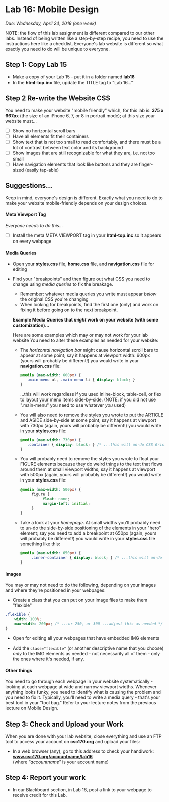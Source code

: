 # Lab 16: Mobile Design
*Due: Wednesday, April 24, 2019 (one week)*

NOTE: the flow of this lab assignment is different compared to our other labs.  Instead of being written like a step-by-step recipe, you need to use the instructions here like a checklist.  Everyone's lab website is different so what exactly you need to do will be unique to everyone.

## Step 1: Copy Lab 15

- Make a copy of your Lab 15 - put it in a folder named **lab16**
- In the **html-top.inc** file, update the TITLE tag to "Lab 16..."

## Step 2 Re-write the Website CSS

You need to make your website "mobile friendly" which, for this lab is: **375 x 667px** (the size of an iPhone 6, 7, or 8 in portrait mode); at this size your website must...

- [ ] Show no horizontal scroll bars
- [ ] Have all elements fit their containers
- [ ] Show text that is not too small to read comfortably, and there must be a lot of contrast between text color and its background
- [ ] Show images that are still recognizable for what they are, i.e. not too small
- [ ] Have navigation elements that look like buttons and they are finger-sized (easily tap-able)

## Suggestions...

Keep in mind, everyone's design is different.  Exactly what you need to do to make your website mobile-friendly depends on your design choices.

#### Meta Viewport Tag

*Everyone needs to do this...*

- [ ] Install the meta META VIEWPORT tag in your **html-top.inc** so it appears on every webpage

#### Media Queries

- Open your **styles.css** file, **home.css** file, and **navigation.css** file for editing

- Find your "breakpoints" and then figure out what CSS you need to change using *media queries* to fix the breakage.  

   - Remember: whatever media queries you write must appear *below* the original CSS you're changing
   - When looking for breakpoints, find the first one (only) and work on fixing it before going on to the next breakpoint.

   **Example Media Queries that *might* work on your website (with some customization)...**

   Here are some examples which may or may not work for your lab website  You need to alter these examples as needed for your website:

   - The *horizontal navigation bar* might cause horizontal scroll bars to appear at some point; say it happens at viewport width: 600px (yours will probably be different!) you would write in your **navigation.css** file:

     ```css
     @media (max-width: 600px) {
     	.main-menu ul, .main-menu li { display: block; } 
     }
     ```

     ...this will work regardless if you used inline-block, table-cell, or flex to layout your menu items side-by-side.  (NOTE: if you did not use ".main-menu" you need to use whatever *you* used)

   - You will also need to remove the styles you wrote to put the ARTICLE and ASIDE side-by-side at some point; say it happens at viewport with 730px (again, yours will probably be different!) you would write in your **styles.css** file:

     ```css
     @media (max-width: 730px) {
     	.container { display: block; } /* ...this will un-do CSS Grid on the container */
     } 
     ```

   - You will probably need to remove the styles you wrote to float your FIGURE elements because they do weird things to the text that flows around them at small viewport widths; say it happens at viewport with 500px (again, yours will probably be different!) you would write in your **styles.css** file:

     ```css
     @media (max-width: 500px) {
          figure {
               float: none;
               margin-left: initial;
          }
     } 
     ```

   - Take a look at your *homepage*.  At small widths you'll probably need to un-do the side-by-side positioning of the elements in your "hero" element; say you need to add a breakpoint at 650px (again, yours will probably be different!) you would write in your **styles.css** file something like this:

     ```css
     @media (max-width: 650px) {
          .inner-container { display: block; } /* ...this will un-do CSS Grid on the container */
     }
     ```

#### Images

You may or may not need to do the following, depending on your images and where they're positioned in your webpages:

- Create a class that you can put on your image files to make them "flexible"


```css
.flexible {
    width: 100%;
    max-width: 200px; /* ...or 250, or 300 ...adjust this as needed */
}
```

- Open for editing all your webpages that have embedded IMG elements 

- Add the `class="flexible"` (or another descriptive name that you choose) *only* to the IMG elements as needed - not necessarily all of them - only the ones where it's needed, if any.

#### Other things

You need to go through each webpage in your website systematically - looking at each webpage at wide and narrow viewport widths.  Whenever anything looks funky, you need to identify what is causing the problem and you need to fix it.  Typically, you'll need to write a media query - that's your best tool in your "tool bag."  Refer to your lecture notes from the previous lecture on Mobile Design.

## Step 3: Check and Upload your Work

When you are done with your lab website, close everything and use an FTP tool to access your account on **csc170.org** and upload your files:

- In a web browser (any), go to this address to check your handiwork:  
  **www.csc170.org/accountname/lab16**  
  (where “*accountname*” is your account name)

## Step 4: Report your work

- In our Blackboard section, in Lab 16, post a link to your webpage to receive credit for this Lab.